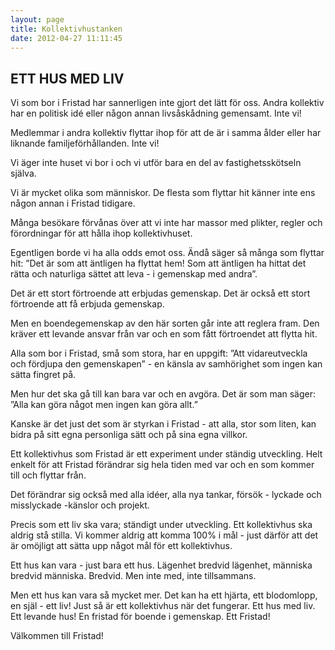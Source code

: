 ```yaml
---
layout: page
title: Kollektivhustanken
date: 2012-04-27 11:11:45
---
```


<h2>ETT HUS MED LIV</h2>
Vi som bor i Fristad har sannerligen inte gjort det lätt för oss. Andra kollektiv har en politisk idé eller någon annan livsåskådning gemensamt. Inte vi!

Medlemmar i andra kollektiv flyttar ihop för att de är i samma ålder eller har liknande familjeförhållanden. Inte vi!

Vi äger inte huset vi bor i och vi utför bara en del av fastighetsskötseln själva.

Vi är mycket olika som människor. De flesta som flyttar hit känner inte ens någon annan i Fristad tidigare.

Många besökare förvånas över att vi inte har massor med plikter, regler och förordningar för att hålla ihop kollektivhuset.

Egentligen borde vi ha alla odds emot oss. Ändå säger så många som flyttar hit: ”Det är som att äntligen ha flyttat hem! Som att äntligen ha hittat det rätta och naturliga sättet att leva - i gemenskap med andra”.

Det är ett stort förtroende att erbjudas gemenskap. Det är också ett stort förtroende att få erbjuda gemenskap.

Men en boendegemenskap av den här sorten går inte att reglera fram. Den kräver ett levande ansvar från var och en som fått förtroendet att flytta hit.

Alla som bor i Fristad, små som stora, har en uppgift: ”Att vidareutveckla och fördjupa den gemenskapen” - en känsla av samhörighet som ingen kan sätta fingret på.

Men hur det ska gå till kan bara var och en avgöra. Det är som man säger: ”Alla kan göra något men ingen kan göra allt.”

Kanske är det just det som är styrkan i Fristad - att alla, stor som liten, kan bidra på sitt egna personliga sätt och på sina egna villkor.

Ett kollektivhus som Fristad är ett experiment under ständig utveckling. Helt enkelt för att Fristad förändrar sig hela tiden med var och en som kommer till och flyttar från.

Det förändrar sig också med alla idéer, alla nya tankar, försök - lyckade och misslyckade -känslor och projekt.

Precis som ett liv ska vara; ständigt under utveckling. Ett kollektivhus ska aldrig stå stilla. Vi kommer aldrig att komma 100% i mål - just därför att det är omöjligt att sätta upp något mål för ett kollektivhus.

Ett hus kan vara - just bara ett hus. Lägenhet bredvid lägenhet, människa bredvid människa. Bredvid. Men inte med, inte tillsammans.

Men ett hus kan vara så mycket mer. Det kan ha ett hjärta, ett blodomlopp, en själ - ett liv! Just så är ett kollektivhus när det fungerar. Ett hus med liv. Ett levande hus! En fristad för boende i gemenskap. Ett Fristad!

Välkommen till Fristad!